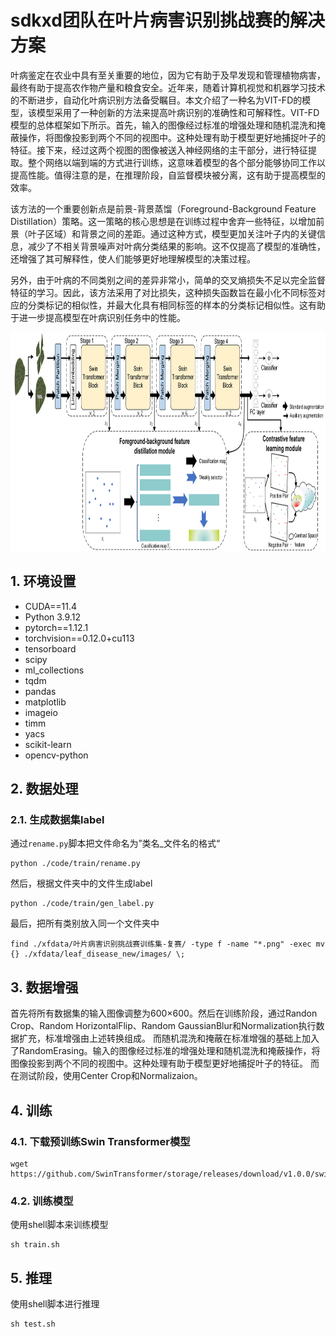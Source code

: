 # sdkxd团队在叶片病害识别挑战赛的解决方案

叶病鉴定在农业中具有至关重要的地位，因为它有助于及早发现和管理植物病害，最终有助于提高农作物产量和粮食安全。近年来，随着计算机视觉和机器学习技术的不断进步，自动化叶病识别方法备受瞩目。本文介绍了一种名为VIT-FD的模型，该模型采用了一种创新的方法来提高叶病识别的准确性和可解释性。VIT-FD模型的总体框架如下所示。首先，输入的图像经过标准的增强处理和随机混洗和掩蔽操作，将图像投影到两个不同的视图中。这种处理有助于模型更好地捕捉叶子的特征。接下来，经过这两个视图的图像被送入神经网络的主干部分，进行特征提取。整个网络以端到端的方式进行训练，这意味着模型的各个部分能够协同工作以提高性能。值得注意的是，在推理阶段，自监督模块被分离，这有助于提高模型的效率。

该方法的一个重要创新点是前景-背景蒸馏（Foreground-Background Feature Distillation）策略。这一策略的核心思想是在训练过程中舍弃一些特征，以增加前景（叶子区域）和背景之间的差距。通过这种方式，模型更加关注叶子内的关键信息，减少了不相关背景噪声对叶病分类结果的影响。这不仅提高了模型的准确性，还增强了其可解释性，使人们能够更好地理解模型的决策过程。

另外，由于叶病的不同类别之间的差异非常小，简单的交叉熵损失不足以完全监督特征的学习。因此，该方法采用了对比损失，这种损失函数旨在最小化不同标签对应的分类标记的相似性，并最大化具有相同标签的样本的分类标记相似性。这有助于进一步提高模型在叶病识别任务中的性能。

<img src='figs/method.jpg' width='1280' height='350'>

## 1. 环境设置
+ CUDA==11.4
+ Python 3.9.12
+ pytorch==1.12.1
+ torchvision==0.12.0+cu113
+ tensorboard
+ scipy
+ ml_collections
+ tqdm
+ pandas
+ matplotlib
+ imageio
+ timm
+ yacs
+ scikit-learn
+ opencv-python

## 2. 数据处理
### 2.1. 生成数据集label
通过`rename.py`脚本把文件命名为”类名_文件名的格式“
```
python ./code/train/rename.py
```

然后，根据文件夹中的文件生成label
```
python ./code/train/gen_label.py
```

最后，把所有类别放入同一个文件夹中
```
find ./xfdata/叶片病害识别挑战赛训练集-复赛/ -type f -name "*.png" -exec mv {} ./xfdata/leaf_disease_new/images/ \;
```


## 3. 数据增强
首先将所有数据集的输入图像调整为600×600。然后在训练阶段，通过Randon Crop、Random HorizontalFlip、Random GaussianBlur和Normalization执行数据扩充，标准增强由上述转换组成。
而随机混洗和掩蔽在标准增强的基础上加入了RandomErasing。输入的图像经过标准的增强处理和随机混洗和掩蔽操作，将图像投影到两个不同的视图中。这种处理有助于模型更好地捕捉叶子的特征。
而在测试阶段，使用Center Crop和Normalizaion。


## 4. 训练

### 4.1. 下载预训练Swin Transformer模型

```
wget https://github.com/SwinTransformer/storage/releases/download/v1.0.0/swin_base_patch4_window7_224_22k.pth
```

### 4.2. 训练模型
使用shell脚本来训练模型
```
sh train.sh
```

## 5. 推理
使用shell脚本进行推理
```
sh test.sh
```